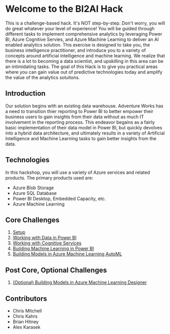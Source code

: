 # Welcome to the BI2AI Hack

This is a challenge-based hack. It's NOT step-by-step. Don't worry, you will do great whatever your level of experience! You will be guided through different tasks to implement comprehensive analytics by leveraging Power BI, Azure Cognitive Servies, and Azure Machine Learning to deliver an AI enabled analytics solution.  This exercise is designed to take you, the business intelligence practitioner, and introduce you to a variety of concepts around artificial intelligence and machine learning.  We realize that there is a lot to becoming a data scientist, and upskilling in this area can be an intimidating tasks.  The goal of this Hack is to give you practical areas where you can gain value out of predictive technologies today and amplify the value of the analytics soluitons.

## **Introduction**

Our solution begins with an existing data warehouse.  Adventure Works has a need to transition thier reporting to Power BI to better empower their business users to gain insights from their data without as much IT involvement in the reporting process. This endeavor begains as a fairly basic implementation of their data model in Power BI, but quickly devolves into a hybrid data architecture, and ultimately results in a variety of Artificial Intelligence and Machine Learning tasks to gain better insights from the data.  

## Technologies

In this hackshop, you will use a variety of Azure services and related products.  The primary products used are:
*   Azure Blob Storage
*   Azure SQL Database
*   Power BI Desktop, Embedded Capacity, etc.
*   Azure Machine Learning

## Core Challenges

1.  [Setup](./Student/01-Setup.md)
1.  [Working with Data in Power BI](./Student/02-Dataflows.md)
1.  [Working with Cognitive Services](./Student/03-CognitiveServices.md)
1.  [Building Machine Learning in Power BI](./Student/04-PowerBIAutoML.md)
1.  [Building Models in Azure Machine Learning AutoML](./Student/05-AMLAutoML.md)

## Post Core, Optional Challenges
1.  [(Optional) Building Models in Azure Machine Learning Designer](./Student/06-AMLDesigner.md)

## Contributors
- Chris Mitchell
- Chris Kahrs
- Brian Hitney
- Alex Karasek
